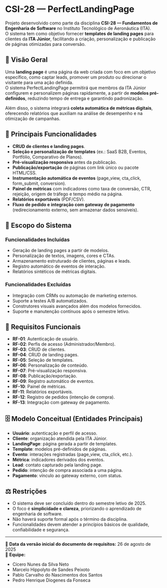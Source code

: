 # CSI-28 — PerfectLandingPage

Projeto desenvolvido como parte da disciplina **CSI-28 — Fundamentos de Engenharia de Software** no Instituto Tecnológico de Aeronáutica (ITA).  
O sistema tem como objetivo fornecer **templates de landing pages** para clientes da **ITA Júnior**, facilitando a criação, personalização e publicação de páginas otimizadas para conversão.

## 📖 Visão Geral

Uma **landing page** é uma página da web criada com foco em um objetivo específico, como captar leads, promover um produto ou direcionar o visitante para uma ação definida.  
O sistema PerfectLandingPage permitirá que membros da ITA Júnior configurem e personalizem páginas rapidamente, a partir de **modelos pré-definidos**, reduzindo tempo de entrega e garantindo padronização.

Além disso, o sistema integrará **coleta automática de métricas digitais**, oferecendo relatórios que auxiliam na análise de desempenho e na otimização de campanhas.

## 🎯 Principais Funcionalidades

- **CRUD de clientes e landing pages**.  
- **Seleção e personalização de templates** (ex.: SaaS B2B, Eventos, Portfólio, Comparativo de Planos).  
- **Pré-visualização responsiva** antes da publicação.  
- **Publicação/exportação** de páginas com link único ou pacote HTML/CSS.  
- **Instrumentação automática de eventos** (page_view, cta_click, form_submit, conversion).  
- **Painel de métricas** com indicadores como taxa de conversão, CTR, rejeição, origem de tráfego e tempo médio na página.  
- **Relatórios exportáveis** (PDF/CSV).  
- **Fluxo de pedido e integração com gateway de pagamento** (redirecionamento externo, sem armazenar dados sensíveis).

## 📌 Escopo do Sistema

### Funcionalidades Incluídas
- Geração de landing pages a partir de modelos.  
- Personalização de textos, imagens, cores e CTAs.  
- Armazenamento estruturado de clientes, páginas e leads.  
- Registro automático de eventos de interação.  
- Relatórios sintéticos de métricas digitais.  

### Funcionalidades Excluídas
- Integração com CRMs ou automação de marketing externos.  
- Suporte a testes A/B automatizados.  
- Construtores visuais avançados além dos modelos fornecidos.  
- Suporte e manutenção contínuos após o semestre letivo.  

## 🔑 Requisitos Funcionais

- **RF-01**: Autenticação de usuário.  
- **RF-02**: Perfis de acesso (Administrador/Membro).  
- **RF-03**: CRUD de clientes.  
- **RF-04**: CRUD de landing pages.  
- **RF-05**: Seleção de templates.  
- **RF-06**: Personalização de conteúdo.  
- **RF-07**: Pré-visualização responsiva.  
- **RF-08**: Publicação/exportação.  
- **RF-09**: Registro automático de eventos.  
- **RF-10**: Painel de métricas.  
- **RF-11**: Relatórios exportáveis.  
- **RF-12**: Registro de pedidos (intenção de compra).  
- **RF-13**: Integração com gateway de pagamento.  

## 🗄️ Modelo Conceitual (Entidades Principais)

- **Usuário**: autenticação e perfil de acesso.  
- **Cliente**: organização atendida pela ITA Júnior.  
- **LandingPage**: página gerada a partir de templates.  
- **Template**: modelos pré-definidos de páginas.  
- **Evento**: interações registradas (page_view, cta_click, etc.).  
- **Métrica**: indicadores derivados dos eventos.  
- **Lead**: contato capturado pela landing page.  
- **Pedido**: intenção de compra associada a uma página.  
- **Pagamento**: vínculo ao gateway externo, com status.  

## ⚖️ Restrições

- O sistema deve ser concluído dentro do semestre letivo de 2025.  
- O foco é **simplicidade e clareza**, priorizando o aprendizado de engenharia de software.  
- Não haverá suporte formal após o término da disciplina.  
- Funcionalidades devem atender a princípios básicos de qualidade, confiabilidade e segurança.  

---

📅 **Data da versão inicial do documento de requisitos:** 26 de agosto de 2025  
👥 **Equipe:**  
- Cícero Nunes da Silva Neto  
- Marcelo Hippolyto de Sandes Peixoto  
- Pablo Carvalho do Nascimentos dos Santos  
- Pedro Henrique Diogenes da Fonseca  
